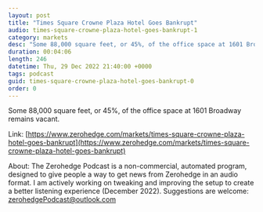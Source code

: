 ```yaml
---
layout: post
title: "Times Square Crowne Plaza Hotel Goes Bankrupt"
audio: times-square-crowne-plaza-hotel-goes-bankrupt-1
category: markets
desc: "Some 88,000 square feet, or 45%, of the office space at 1601 Broadway remains vacant."
duration: 00:04:06
length: 246
datetime: Thu, 29 Dec 2022 21:40:00 +0000
tags: podcast
guid: times-square-crowne-plaza-hotel-goes-bankrupt-0
order: 0
---
```

Some 88,000 square feet, or 45%, of the office space at 1601 Broadway remains vacant.

Link: [https://www.zerohedge.com/markets/times-square-crowne-plaza-hotel-goes-bankrupt](https://www.zerohedge.com/markets/times-square-crowne-plaza-hotel-goes-bankrupt)

About: The Zerohedge Podcast is a non-commercial, automated program, designed to give people a way to get news from Zerohedge in an audio format.  I am actively working on tweaking and improving the setup to create a better listening experience (December 2022).  Suggestions are welcome: [zerohedgePodcast@outlook.com](mailto:zerohedgePodcast@outlook.com)
